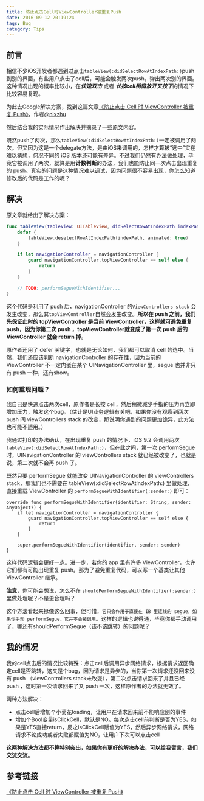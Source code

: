 ```yaml
---
title: 防止点击Cell时ViewController被重复Push
date: 2016-09-12 20:19:24
tags: Bug
category: Tips
---
```


## 前言
相信不少iOS开发者都遇到过点击`tableView(:didSelectRowAtIndexPath:)`push到别的界面，有些用户点击了cell后，可能会触发两次push，弹出两次别的界面。这种情况出现的概率比较小，在***快速双击*** 或者 ***长按cell稍微放开又按下***的情况下比较容易复现。

为此去Google解决方案，找到这篇文章[《防止点击 Cell 时 ViewController 被重复 Push》](https://github.com/nixzhu/dev-blog/blob/master/2016-01-04-duplicate-push.md)，作者[@nixzhu](https://twitter.com/nixzhu)

然后结合我的实际情况作出解决并摘录了一些原文内容。

既然push了两次，那么`tableView(:didSelectRowAtIndexPath:)`一定被调用了两次。但又因为这是一个delegate方法，是由iOS来调用的，怎样才算被“选中”实在难以猜想，何况不同的 iOS 版本还可能有差异。不过我们仍然有办法做处理，毕竟它被调用了两次，就算是用**计数判断**的办法，我们也能防止同一次点击出现重复的 push。真实的问题是这种情况难以调试，因为问题很不容易出现，你怎么知道修改后的代码是工作的呢？

## 解决
原文章就给出了解决方案：

```swift
func tableView(tableView: UITableView, didSelectRowAtIndexPath indexPath: NSIndexPath) {
    defer {
        tableView.deselectRowAtIndexPath(indexPath, animated: true)
    }

    if let navigationController = navigationController {
        guard navigationController.topViewController == self else {
            return
        }
    }

    // TODO: performSegueWithIdentifier...
}
```
这个代码是利用了 push 后，navigationController 的`ViewControllers stack` 会发生改变，那么其`topViewController`自然会发生改变。**所以在 push 之前，我们先保证此时的 topViewController 是当前 ViewController，这样就可避免重复 push，因为你第二次 push ，topViewController就变成了第一次 push 后的 ViewController 就会 return 掉**。

原作者还用了 defer 关键字，也就是无论如何，我们都可以取消 cell 的选中。当然，我们还应该判断 navigationController 的存在性，因为当前的 ViewController 不一定内嵌在某个 UINavigationController 里，segue 也并非只有 push 一种，还有show。

### 如何重现问题？
我自己是快速点击两次cell，原作者是长按 cell，然后稍微减少手指的压力再立即增加压力，触发这个bug。（估计是UI业务逻辑有关吧，如果你没有观察到两次 push 间 viewControllers stack 的改变，那说明你遇到的问题更加诡异，此方法也可能不适用。）

我通过打印的办法确认，在出现重复 push 的情况下，iOS 9.2 会调用两次 `tableView(:didSelectRowAtIndexPath:)`，但在此之间，第一次 performSegue 时，UINavigationController 的 viewControllers stack 就已经被改变了，也就是说，第二次就不会再 push 了。

既然只要 performSegue 就能改变 UINavigationController 的 viewControllers stack，那我们也不需要在 tableView(:didSelectRowAtIndexPath:) 里做处理，直接重载 ViewController 的 `performSegueWithIdentifier(:sender:)` 即可：

```objc
override func performSegueWithIdentifier(identifier: String, sender: AnyObject?) {
    if let navigationController = navigationController {
        guard navigationController.topViewController == self else {
            return
        }
    }

    super.performSegueWithIdentifier(identifier, sender: sender)
}
```

这样代码逻辑会更好一点。进一步，若你的 app 里有许多 ViewController，也许它们都有可能出现重复 push。那为了避免重复代码，可以写一个基类让其他 ViewController 继承。

**注意**，你可能会想说，怎么不在 `shouldPerformSegueWithIdentifier(:sender:)` 里做处理呢？不是更合理吗？

这个方法看起来挺像这么回事，但可惜，`它只会作用于直接在 IB 里连线的 segue，如果你手动 performSegue，它并不会被调用`。这样的逻辑也说得通，毕竟你都手动调用了，哪还有shouldPerformSegue（该不该跳转）的问题呢？

## 我的情况
我的cell点击后的情况比较特殊：点击cell后调用异步网络请求，根据请求返回确定cell是否跳转，这又是个bug，因为请求是异步的，当你第一次请求还没回来没有 push （viewControllers stack未改变），第二次点击请求回来了并且已经 push ，这时第一次请求回来了又 push 一次，这样原作者的办法就无效了。

两种方法解决：

* 点击cell后增加个小菊花loading，让用户在请求回来前不能响应别的事件
* 增加个Bool变量isClickCell，默认是NO。每次点击cell前判断是否为YES，如果是YES直接return，反之isClickCell赋值为YES，然后异步网络请求，网络请求不论成功或者失败都赋值为NO，让用户下次可以点击cell

**这两种解决方法都不算特别突出，如果你有更好的解决办法，可以给我留言，我们交流交流。**

## 参考链接
[《防止点击 Cell 时 ViewController 被重复 Push》](https://github.com/nixzhu/dev-blog/blob/master/2016-01-04-duplicate-push.md)


